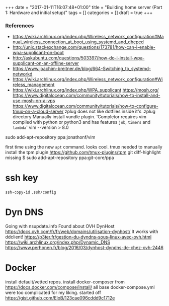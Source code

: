 +++
date = "2017-01-11T16:07:48+01:00"
title = "Building home server (Part 1: Hardware and initial setup)"
tags = []
categories = []
draft = true
+++

### References
- https://wiki.archlinux.org/index.php/Wireless_network_configuration#Manual_wireless_connection_at_boot_using_systemd_and_dhcpcd
- http://unix.stackexchange.com/questions/173781/how-can-i-enable-wpa-supplicant-on-boot
- http://askubuntu.com/questions/503397/how-do-i-install-wpa-supplicant-on-an-offline-server
- https://www.joachim-breitner.de/blog/664-Switching_to_systemd-networkd
- https://wiki.archlinux.org/index.php/Wireless_network_configuration#Wireless_management
- https://wiki.archlinux.org/index.php/WPA_supplicant
https://mosh.org/
https://www.digitalocean.com/community/tutorials/how-to-install-and-use-mosh-on-a-vps
https://www.digitalocean.com/community/tutorials/how-to-configure-tmux-on-a-cloud-server
zplug does not like dotfiles inside it's .zplug directory
Manually install vundle plugin.
'Completor requires vim compiled with python or python3 and has features `job`, `timers` and `lambda`'
vim --version > 8.0

sudo add-apt-repository ppa:jonathonf/vim

first time using the new `apt` command. looks cool.
tmux needed to manually install the tpm plugin https://github.com/tmux-plugins/tpm
git diff-highlight missing
$ sudo add-apt-repository ppa:git-core/ppa

# ssh key
`ssh-copy-id`
`.ssh/config`

# Dyn DNS
Going with nsupdate.info
Found about OVH DynHost
https://docs.ovh.com/fr/fr/web/domains/utilisation-dynhost/
It works with ddclient!
https://p3ter.fr/gestion-du-dyndns-sous-linux-avec-ovh.html
https://wiki.archlinux.org/index.php/Dynamic_DNS
https://www.perhonen.fr/blog/2016/03/dynhost-dyndns-de-chez-ovh-2446

# Docker
install default/vetted repos.
install docker-composer from https://docs.docker.com/compose/install/
all base docker-compose.yml were too complicated for my liking. started off https://gist.github.com/EloB/123cae096cddd9c1712e
